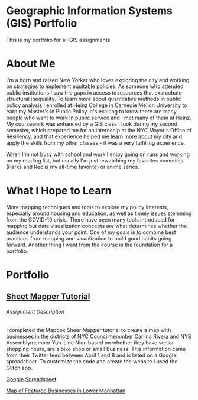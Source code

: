 # Geographic Information Systems (GIS) Portfolio
This is my portfolio for all GIS assignments

# About Me

I'm a born and raised New Yorker who loves exploring the city and working on strategies to implement equitable policies. As someone who attended public institutions I saw the gaps in access to resources that exarcebate structural inequality. To learn more about quantitative methods in public policy analysis I enrolled at Heinz College in Carnegie Mellon University to earn my Master's in Public Policy. It's exciting to know there are many people who want to work in public service and I met many of them at Heinz. My coursework was enhanced by a GIS class I took during my second semester, which prepared me for an internship at the NYC Mayor's Office of Resiliency, and that experience helped me learn more about my city and apply the skills from my other classes - it was a very fulfilling experience. 

When I'm not busy with school and work I enjoy going on runs and working on my reading list, but usually I'm just rewatching my favorites comedies (Parks and Rec is my all-time favorite) or anime series. 

# What I Hope to Learn

More mapping techniques and tools to explore my policy interests, especially around housing and education, as well as timely issues stemming from the COVID-19 crisis. There have been many tools introduced for mapping but data visualization concepts are what determines whether the audience understands your point. One of my goals is to combine best practices from mapping and visualization to build good habits going forward. Another thing I want from the course is the foundation for a portfolio.

# Portfolio

## [Sheet Mapper Tutorial](https://www.mapbox.com/impact-tools/sheet-mapper/)

###### Assignment Description

I completed the Mapbox Sheer Mapper tutorial to create a map with businesses in the districts of NYC Councilmemmber Carlina Rivera and NYS Assemblymember Yuh-Line Niou based on whether they have senior shopping hours, are a bike shop or small business. This information came from their Twitter feed between April 1 and 8 and is listed on a Google spreadsheet. To customize the code and create the website I used the Glitch app.

[Google Spreadsheet](https://docs.google.com/spreadsheets/d/1X9Tv_bW3JYhG05UzS5FwN-QpKZyTPy1KahnLib13im8/edit#gid=0)

[Map of Featured Businesses in Lower Manhattan](https://featured-lowermanhattan-businesses.glitch.me)
